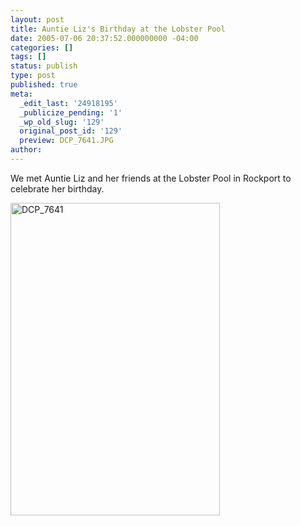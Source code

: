 ```yaml
---
layout: post
title: Auntie Liz's Birthday at the Lobster Pool
date: 2005-07-06 20:37:52.000000000 -04:00
categories: []
tags: []
status: publish
type: post
published: true
meta:
  _edit_last: '24918195'
  _publicize_pending: '1'
  _wp_old_slug: '129'
  original_post_id: '129'
  preview: DCP_7641.JPG
author: 
---
```

We met Auntie Liz and her friends at the Lobster Pool in Rockport to celebrate her birthday.

<a href="http://www.flickr.com/photos/matthewsim/sets/1223452/" title="DCP_7641 by Matthew Simoneau, on Flickr"><img src="http://farm1.staticflickr.com/26/56482509_45fab95e0d.jpg" width="335" height="500" alt="DCP_7641" /></a>
